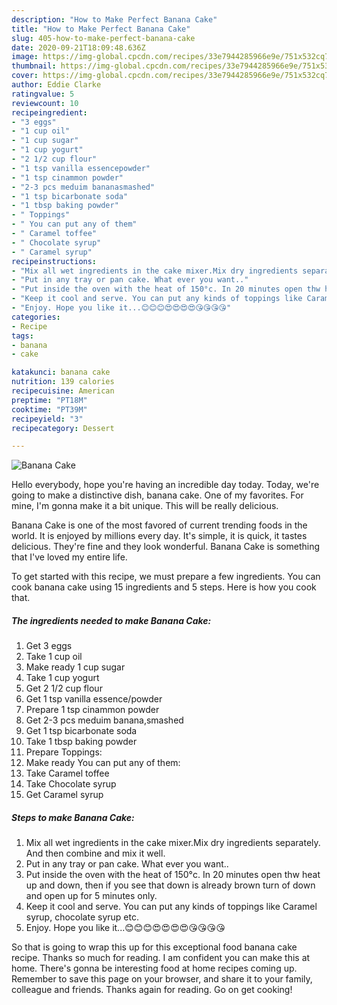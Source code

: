 ```yaml
---
description: "How to Make Perfect Banana Cake"
title: "How to Make Perfect Banana Cake"
slug: 405-how-to-make-perfect-banana-cake
date: 2020-09-21T18:09:48.636Z
image: https://img-global.cpcdn.com/recipes/33e7944285966e9e/751x532cq70/banana-cake-recipe-main-photo.jpg
thumbnail: https://img-global.cpcdn.com/recipes/33e7944285966e9e/751x532cq70/banana-cake-recipe-main-photo.jpg
cover: https://img-global.cpcdn.com/recipes/33e7944285966e9e/751x532cq70/banana-cake-recipe-main-photo.jpg
author: Eddie Clarke
ratingvalue: 5
reviewcount: 10
recipeingredient:
- "3 eggs"
- "1 cup oil"
- "1 cup sugar"
- "1 cup yogurt"
- "2 1/2 cup flour"
- "1 tsp vanilla essencepowder"
- "1 tsp cinammon powder"
- "2-3 pcs meduim bananasmashed"
- "1 tsp bicarbonate soda"
- "1 tbsp baking powder"
- " Toppings"
- " You can put any of them"
- " Caramel toffee"
- " Chocolate syrup"
- " Caramel syrup"
recipeinstructions:
- "Mix all wet ingredients in the cake mixer.Mix dry ingredients separately. And then combine and mix it well."
- "Put in any tray or pan cake. What ever you want.."
- "Put inside the oven with the heat of 150°c. In 20 minutes open thw heat up and down, then if you see that down is already brown turn of down and open up for 5 minutes only."
- "Keep it cool and serve. You can put any kinds of toppings like Caramel syrup, chocolate syrup etc."
- "Enjoy. Hope you like it...😊😊😊😍😍😍😍😘😘😘😘"
categories:
- Recipe
tags:
- banana
- cake

katakunci: banana cake 
nutrition: 139 calories
recipecuisine: American
preptime: "PT18M"
cooktime: "PT39M"
recipeyield: "3"
recipecategory: Dessert

---
```



![Banana Cake](https://img-global.cpcdn.com/recipes/33e7944285966e9e/751x532cq70/banana-cake-recipe-main-photo.jpg)

Hello everybody, hope you're having an incredible day today. Today, we're going to make a distinctive dish, banana cake. One of my favorites. For mine, I'm gonna make it a bit unique. This will be really delicious.

Banana Cake is one of the most favored of current trending foods in the world. It is enjoyed by millions every day. It's simple, it is quick, it tastes delicious. They're fine and they look wonderful. Banana Cake is something that I've loved my entire life.




To get started with this recipe, we must prepare a few ingredients. You can cook banana cake using 15 ingredients and 5 steps. Here is how you cook that.

<!--inarticleads1-->

##### The ingredients needed to make Banana Cake:

1. Get 3 eggs
1. Take 1 cup oil
1. Make ready 1 cup sugar
1. Take 1 cup yogurt
1. Get 2 1/2 cup flour
1. Get 1 tsp vanilla essence/powder
1. Prepare 1 tsp cinammon powder
1. Get 2-3 pcs meduim banana,smashed
1. Get 1 tsp bicarbonate soda
1. Take 1 tbsp baking powder
1. Prepare  Toppings:
1. Make ready  You can put any of them:
1. Take  Caramel toffee
1. Take  Chocolate syrup
1. Get  Caramel syrup




<!--inarticleads2-->

##### Steps to make Banana Cake:

1. Mix all wet ingredients in the cake mixer.Mix dry ingredients separately. And then combine and mix it well.
1. Put in any tray or pan cake. What ever you want..
1. Put inside the oven with the heat of 150°c. In 20 minutes open thw heat up and down, then if you see that down is already brown turn of down and open up for 5 minutes only.
1. Keep it cool and serve. You can put any kinds of toppings like Caramel syrup, chocolate syrup etc.
1. Enjoy. Hope you like it...😊😊😊😍😍😍😍😘😘😘😘




So that is going to wrap this up for this exceptional food banana cake recipe. Thanks so much for reading. I am confident you can make this at home. There's gonna be interesting food at home recipes coming up. Remember to save this page on your browser, and share it to your family, colleague and friends. Thanks again for reading. Go on get cooking!
